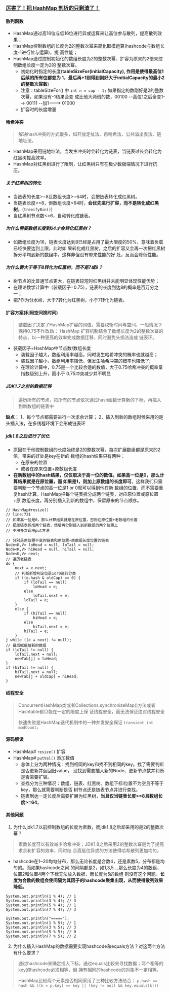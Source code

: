 ### [厉害了！把 HashMap 剖析的只剩渣了！](https://mp.weixin.qq.com/s/3JuPUqsUJwSfBInilY9zRg)

#### 散列函数
- HashMap通过高16位与低16位进行异或运算来让高位参与散列，提高散列效果；
- HashMap控制数组的长度为2的整数次幂来简化取模运算(hashcode与数组长度-1进行位与运算)，提
  高性能；
- HashMap通过控制初始化的数组长度为2的整数次幂、扩容为原来的2倍来控制数组长度一定为2的
  整数次幂。
  - 初始化时指定的长度(**tableSizeFor(initialCapacity), 作用是使得最高位1后续的所有位都变为
    1，最后再+1则得到刚好大于initialCapacity的最小2的整数次幂数**)
  - 注意：tableSizeFor() 中 `int n = cap - 1;`  如果指定的数刚好是2的整数次幂，如果没有-1结果会变
    成比他大两倍的数，00100 --高位1之后全变1--> 00111 --加1---> 01000
  - 扩容时的长度增量
  
#### 哈希冲突
> 解决hash冲突的方式很多，如开放定址法、再哈希法、公共溢出表法、链地址法。

- HashMap采用链地址法，当发生冲突时会转化为链表，当链表过长会转化为红黑树提高效率。
- HashMap对红黑树进行了限制，让红黑树只有在极少数极端情况下进行抗压。

##### 关于红黑树的转化
- 当链表的长度>=8且数组长度>=64时，会把链表转化成红黑树。
- 当链表长度>=8，但数组长度<64时，**会优先进行扩容，而不是转化成红黑树**。(`treeifyBin()`)
- 当红黑树节点数<=6，自动转化成链表。

##### 为什么需要数组长度到64才会转化红黑树？
- 如数组长度为16，链表长度达到8已经是占用了最大限度的50%，意味着负载已经快要达到上限，此时如
  果转化成红黑树，之后的扩容又会再一次把红黑树拆分平均到新的数组中，这样非但没有带来性能的好
  处，反而会降低性能。
  
##### 为什么要大于等于8转化为红黑树，而不是7或9？
- 树节点的比普通节点更大，在链表较短时红黑树并未能明显体现性能优势；
- 在理论数学计算中（装载因子=0.75），链表的长度到达8的概率是百万分之一；
- 把7作为分水岭，大于7转化为红黑树，小于7转化为链表。

#### 扩容方案(利用空间换时间)
> 装载因子决定了HashMap扩容的阈值，需要权衡时间与空间，一般情况下保持0.75不作改动； HashMap
> 扩容机制结合了数组长度为2的整数次幂的特点，以一种更高的效率完成数据迁移，同时避免头插法造成
> 链表环。

- 装载因子=HashMap中节点数/数组长度
    - 装载因子越大，数组利用率越高，同时发生哈希冲突的概率也就越高； 
    - 装载因子越小，数组利用率降低，但发生哈希冲突的概率也降低了;
    - 在理论计算中，0.75是一个比较合适的数值，大于0.75哈希冲突的概率呈指数级别上升，而小于
      0.75冲突减少并不明显

##### JDK1.7之前的数据迁移
> 遍历所有的节点，把所有的节点依次通过hash函数计算新的下标，再插入到新数组的链表中

**缺点：**
1、每个节点都需要进行一次求余计算；
2、插入到新的数组时候采用的是头插入法，在多线程环境下会形成链表环

##### jdk1.8之后进行了优化
- 原因在于他控制数组的长度始终是2的整数次幂，每次扩展数组都是原来的2倍，带来的好处是key在新的
数组的hash结果只有两种：
    - 在原来的位置 
    - 或者在原来位置+原数组长度
- **在新数组中的hash结果，仅仅取决于高一位的数值。如果高一位是0，那么计算结果就是在原位置，而
  如果是1，则加上原数组的长度即可**。这样我们只需要判断一个节点的高一位是1 or 0就可以得到他在新
  数组的位置，而不需要重复hash计算。HashMap把每个链表拆分成两个链表，对应原位置或原位置+原
  数组长度，再分别插入到新的数组中，保留原来的节点顺序。
```
// HashMap#resize()
// line:721
// 如果高一位是0，那么计算结果就是在原位置，否则在原位置+老数组的长度
// 把原链表拆成两个链表，然后再分别插入到新数组的两个位置上
// 不用多次调用put方法

// 分别是原位置不变的链表和原位置+原数组长度位置的链表
Node<K,V> loHead = null, loTail = null;
Node<K,V> hiHead = null, hiTail = null;
Node<K,V> next;
// 遍历老链表
do {
    next = e.next;
    // 判断新增判定位是1or0进行分类
    if ((e.hash & oldCap) == 0) {
        if (loTail == null)
            loHead = e;
        else
            loTail.next = e;
        loTail = e;
    }
    else {
        if (hiTail == null)
            hiHead = e;
        else
            hiTail.next = e;
        hiTail = e;
    }
} while ((e = next) != null);
// 最后赋值给新的数组
if (loTail != null) {
    loTail.next = null;
    newTab[j] = loHead;
}
if (hiTail != null) {
    hiTail.next = null;
    newTab[j + oldCap] = hiHead;
}
```
  
#### 线程安全
> ConcurrentHashMap类或者Collections.synchronizeMap()方法或者Hashtable都只能在一定的限度上保
> 证线程安全，而无法保证绝对线程安全
> 
> 快速失败是HashMap迭代机制中的一种并发安全保证 `transient int modCount;`

#### 源码解读
- HashMap# `resize()` 扩容
- HashMap# `putVal()` 添加数值
    - 总体上分为两种情况：找到相同的key和找不到相同的key。找了需要判断是否更新并返回旧value，
      没找到需要插入新的Node、更新节点数并判断是否需要扩容。
    - 查找分为三种情况：数组、链表、红黑树。数组下标i位置不为空且不等于key，那么就需要判断是否
      树节点还是链表节点并进行查找。
    - 链表到达一定长度后需要扩展为红黑树，**当且仅当链表长度>=8且数组长度>=64**。
  
#### 其他问题
1. 为什么jdk1.7以前控制数组的长度为素数，而jdk1.8之后却采用的是2的整数次幂？
> 素数长度可以有效减少哈希冲突；JDK1.8之后采用2的整数次幂是为了提高求余和扩容的效率，同时结
> 合高低位异或的方法使得哈希散列更加均匀。

- hashcode在1~20均匀分布，那么无论长度是合数4，还是素数5，分布都是均匀的。而如果hashcode之间
  的间隔都是2，如1,3,5...,那么长度为4的数组，位置2和位置4两个下标无法放入数据，而长度为5的数组
  则没有这个问题。**长度为合数的数组会使间隔为其因子的hashcode聚集出现，从而使得散列效果降低。**
  
```
System.out.println(1 % 4); // 1
System.out.println(3 % 4); // 3
System.out.println(5 % 4); // 1
System.out.println(7 % 4); // 3

System.out.println("=====");
System.out.println(1 % 5); // 1
System.out.println(3 % 5); // 3
System.out.println(5 % 5); // 0
System.out.println(7 % 5); // 2
```

2. 为什么插入HashMap的数据需要实现hashcode和equals方法？对这两个方法有什么要求？
> 通过hashcode来确定插入下标，通过equals比较来寻找数据；两个相等的key的hashcode必须相等，但
> 拥有相同的hashcode的对象不一定相等。
> 
> HashMap比较两个元素是否相同采用了三种比较方法结合：
> `p.hash == hash && ((k = p.key) == key || (key != null && key.equals(k))) `